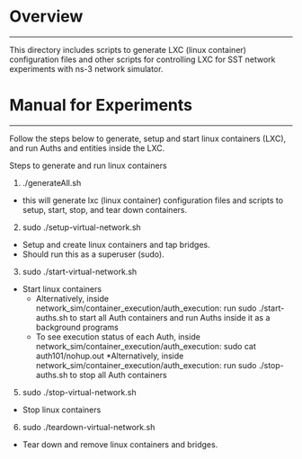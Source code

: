 # Overview
---
This directory includes scripts to generate LXC (linux container) configuration files and other scripts for controlling LXC for SST network experiments with ns-3 network simulator.

# Manual for Experiments
---
Follow the steps below to generate, setup and start linux containers (LXC), and run Auths and entities inside the LXC.

Steps to generate and run linux containers

1. ./generateAll.sh
- this will generate lxc (linux container) configuration files and scripts to setup, start, stop, and tear down containers.

2. sudo ./setup-virtual-network.sh
- Setup and create linux containers and tap bridges.
- Should run this as a superuser (sudo).

3. sudo ./start-virtual-network.sh
- Start linux containers
    * Alternatively, inside network_sim/container_execution/auth_execution:
    run sudo ./start-auths.sh to start all Auth containers and run Auths inside it as a background programs
    * To see execution status of each Auth, inside network_sim/container_execution/auth_execution:
        sudo cat auth101/nohup.out
    *Alternatively, inside network_sim/container_execution/auth_execution:
    run sudo ./stop-auths.sh to stop all Auth containers


5. sudo ./stop-virtual-network.sh
- Stop linux containers

6. sudo ./teardown-virtual-network.sh
- Tear down and remove linux containers and bridges.
